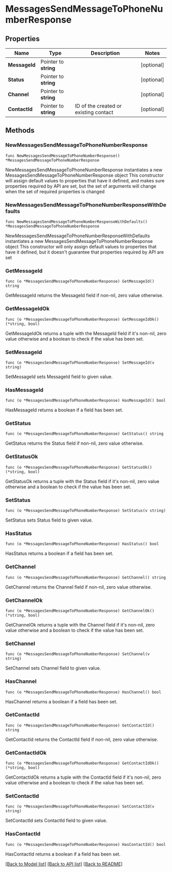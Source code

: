 # MessagesSendMessageToPhoneNumberResponse

## Properties

Name | Type | Description | Notes
------------ | ------------- | ------------- | -------------
**MessageId** | Pointer to **string** |  | [optional] 
**Status** | Pointer to **string** |  | [optional] 
**Channel** | Pointer to **string** |  | [optional] 
**ContactId** | Pointer to **string** | ID of the created or existing contact | [optional] 

## Methods

### NewMessagesSendMessageToPhoneNumberResponse

`func NewMessagesSendMessageToPhoneNumberResponse() *MessagesSendMessageToPhoneNumberResponse`

NewMessagesSendMessageToPhoneNumberResponse instantiates a new MessagesSendMessageToPhoneNumberResponse object
This constructor will assign default values to properties that have it defined,
and makes sure properties required by API are set, but the set of arguments
will change when the set of required properties is changed

### NewMessagesSendMessageToPhoneNumberResponseWithDefaults

`func NewMessagesSendMessageToPhoneNumberResponseWithDefaults() *MessagesSendMessageToPhoneNumberResponse`

NewMessagesSendMessageToPhoneNumberResponseWithDefaults instantiates a new MessagesSendMessageToPhoneNumberResponse object
This constructor will only assign default values to properties that have it defined,
but it doesn't guarantee that properties required by API are set

### GetMessageId

`func (o *MessagesSendMessageToPhoneNumberResponse) GetMessageId() string`

GetMessageId returns the MessageId field if non-nil, zero value otherwise.

### GetMessageIdOk

`func (o *MessagesSendMessageToPhoneNumberResponse) GetMessageIdOk() (*string, bool)`

GetMessageIdOk returns a tuple with the MessageId field if it's non-nil, zero value otherwise
and a boolean to check if the value has been set.

### SetMessageId

`func (o *MessagesSendMessageToPhoneNumberResponse) SetMessageId(v string)`

SetMessageId sets MessageId field to given value.

### HasMessageId

`func (o *MessagesSendMessageToPhoneNumberResponse) HasMessageId() bool`

HasMessageId returns a boolean if a field has been set.

### GetStatus

`func (o *MessagesSendMessageToPhoneNumberResponse) GetStatus() string`

GetStatus returns the Status field if non-nil, zero value otherwise.

### GetStatusOk

`func (o *MessagesSendMessageToPhoneNumberResponse) GetStatusOk() (*string, bool)`

GetStatusOk returns a tuple with the Status field if it's non-nil, zero value otherwise
and a boolean to check if the value has been set.

### SetStatus

`func (o *MessagesSendMessageToPhoneNumberResponse) SetStatus(v string)`

SetStatus sets Status field to given value.

### HasStatus

`func (o *MessagesSendMessageToPhoneNumberResponse) HasStatus() bool`

HasStatus returns a boolean if a field has been set.

### GetChannel

`func (o *MessagesSendMessageToPhoneNumberResponse) GetChannel() string`

GetChannel returns the Channel field if non-nil, zero value otherwise.

### GetChannelOk

`func (o *MessagesSendMessageToPhoneNumberResponse) GetChannelOk() (*string, bool)`

GetChannelOk returns a tuple with the Channel field if it's non-nil, zero value otherwise
and a boolean to check if the value has been set.

### SetChannel

`func (o *MessagesSendMessageToPhoneNumberResponse) SetChannel(v string)`

SetChannel sets Channel field to given value.

### HasChannel

`func (o *MessagesSendMessageToPhoneNumberResponse) HasChannel() bool`

HasChannel returns a boolean if a field has been set.

### GetContactId

`func (o *MessagesSendMessageToPhoneNumberResponse) GetContactId() string`

GetContactId returns the ContactId field if non-nil, zero value otherwise.

### GetContactIdOk

`func (o *MessagesSendMessageToPhoneNumberResponse) GetContactIdOk() (*string, bool)`

GetContactIdOk returns a tuple with the ContactId field if it's non-nil, zero value otherwise
and a boolean to check if the value has been set.

### SetContactId

`func (o *MessagesSendMessageToPhoneNumberResponse) SetContactId(v string)`

SetContactId sets ContactId field to given value.

### HasContactId

`func (o *MessagesSendMessageToPhoneNumberResponse) HasContactId() bool`

HasContactId returns a boolean if a field has been set.


[[Back to Model list]](../README.md#documentation-for-models) [[Back to API list]](../README.md#documentation-for-api-endpoints) [[Back to README]](../README.md)



